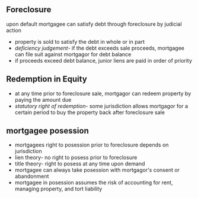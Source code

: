 ## Foreclosure
upon default mortgagee can satisfy debt through foreclosure by judicial action
- property is sold to satisfy the debt in whole or in part
- *deficiency judgement*- if the debt exceeds sale proceeds, mortgagee can file suit against mortgagor for debt balance
- if proceeds exceed debt balance, junior liens are paid in order of priority

## Redemption in Equity
- at any time prior to foreclosure sale, mortgagor can redeem property by paying the amount due
- *statutory right of redemption*- some jurisdiction allows mortgagor for a certain period to buy the property back after foreclosure sale

## mortgagee posession
- mortgagees right to posession prior to foreclosure depends on jurisdiction
- lien theory- no right to posess prior to foreclosure
- title theory- right to posess at any time upon demand
- mortgagee can always take posession with mortgagor's consent or abandonment
- mortgagee in posession assumes the risk of accounting for rent, managing property, and tort liability